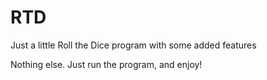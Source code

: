 # RTD
Just a little Roll the Dice program with some added features

Nothing else.
Just run the program, and enjoy!
